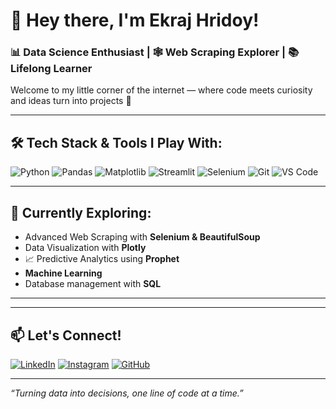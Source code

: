 # 👋 Hey there, I'm Ekraj Hridoy!

### 📊 Data Science Enthusiast | 🕸️ Web Scraping Explorer | 📚 Lifelong Learner

Welcome to my little corner of the internet — where code meets curiosity and ideas turn into projects 🚀

---

## 🛠️ Tech Stack & Tools I Play With:
![Python](https://img.shields.io/badge/-Python-333333?style=flat&logo=python)
![Pandas](https://img.shields.io/badge/-Pandas-333333?style=flat&logo=pandas)
![Matplotlib](https://img.shields.io/badge/-Matplotlib-333333?style=flat&logo=matplotlib)
![Streamlit](https://img.shields.io/badge/-Streamlit-333333?style=flat&logo=streamlit)
![Selenium](https://img.shields.io/badge/-Selenium-333333?style=flat&logo=selenium)
![Git](https://img.shields.io/badge/-Git-333333?style=flat&logo=git)
![VS Code](https://img.shields.io/badge/-VS%20Code-333333?style=flat&logo=visual-studio-code)

---

## 🌱 Currently Exploring:
- Advanced Web Scraping with **Selenium & BeautifulSoup**
- Data Visualization with **Plotly**
- 📈 Predictive Analytics using **Prophet**
- **Machine Learning**
- Database management with **SQL**

---


---

## 📫 Let's Connect!
[![LinkedIn](https://img.shields.io/badge/-LinkedIn-0077B5?style=flat&logo=linkedin&logoColor=white)](https://www.linkedin.com/in/ekrajhridoy/)
[![Instagram](https://img.shields.io/badge/-Instagram-E4405F?style=flat&logo=instagram&logoColor=white)](https://www.instagram.com/_ekraaaaaj_/)
[![GitHub](https://img.shields.io/badge/-GitHub-333333?style=flat&logo=github&logoColor=white)](https://github.com/ekrajhridoy)

---

_“Turning data into decisions, one line of code at a time.”_

